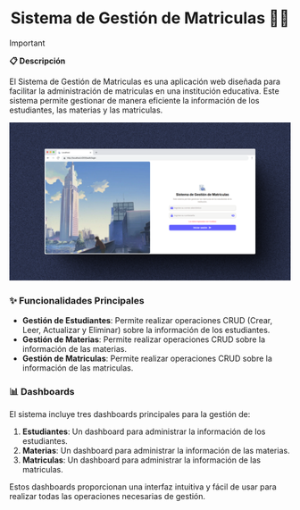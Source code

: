 <h1 align="center">
  Sistema de Gestión de Matriculas 🏫📖
</h1>

> [!IMPORTANT]
> **📋 Descripción**
>
> El Sistema de Gestión de Matriculas es una aplicación web diseñada para facilitar la administración de matriculas en una institución educativa. Este sistema permite gestionar de manera eficiente la información de los estudiantes, las materias y las matriculas.

![Login](/screenshots/login.png)

### ✨ Funcionalidades Principales

- **Gestión de Estudiantes**: Permite realizar operaciones CRUD (Crear, Leer, Actualizar y Eliminar) sobre la información de los estudiantes.
- **Gestión de Materias**: Permite realizar operaciones CRUD sobre la información de las materias.
- **Gestión de Matriculas**: Permite realizar operaciones CRUD sobre la información de las matriculas.

### 📊 Dashboards

El sistema incluye tres dashboards principales para la gestión de:

1. **Estudiantes**: Un dashboard para administrar la información de los estudiantes.
2. **Materias**: Un dashboard para administrar la información de las materias.
3. **Matriculas**: Un dashboard para administrar la información de las matriculas.

Estos dashboards proporcionan una interfaz intuitiva y fácil de usar para realizar todas las operaciones necesarias de gestión.

